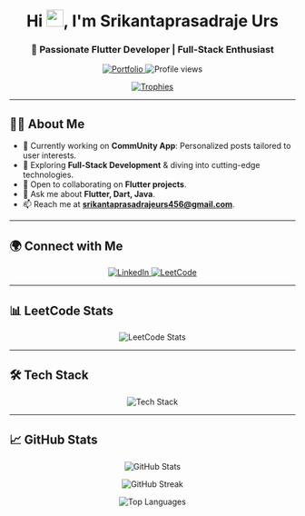 <h1 align="center">Hi <img src="https://raw.githubusercontent.com/rahulbanerjee26/githubProfileReadmeGenerator/main/gifs/wave.gif" width="30px">, I'm Srikantaprasadraje Urs</h1>

<h3 align="center">🚀 Passionate Flutter Developer | Full-Stack Enthusiast</h3>

<p align="center">
  <a href="https://srikantaprasadrajeurs.github.io/" target="_blank">
    <img src="https://img.shields.io/badge/Portfolio-%230A74DA?style=for-the-badge&logo=About.me&logoColor=white" alt="Portfolio" />
  </a>
  <img src="https://komarev.com/ghpvc/?username=srikantaprasadrajeurs&label=Profile%20views&color=0e75b6&style=flat" alt="Profile views" />
</p>

<p align="center">
  <a href="https://github.com/ryo-ma/github-profile-trophy">
    <img src="https://github-profile-trophy.vercel.app/?username=srikantaprasadrajeurs&theme=onedark&margin-w=15&margin-h=15" alt="Trophies" />
  </a>
</p>

---

## 🧑‍💻 About Me
- 🔭 Currently working on **CommUnity App**: Personalized posts tailored to user interests.
- 🌱 Exploring **Full-Stack Development** & diving into cutting-edge technologies.
- 👯 Open to collaborating on **Flutter projects**.
- 💬 Ask me about **Flutter, Dart, Java**.
- 📫 Reach me at **srikantaprasadrajeurs456@gmail.com**.

---

## 🌍 Connect with Me
<p align="center">
  <a href="https://linkedin.com/in/srikantaprasadrajeurs" target="_blank">
    <img src="https://img.shields.io/badge/LinkedIn-0077B5?style=for-the-badge&logo=linkedin&logoColor=white" alt="LinkedIn" />
  </a>
  <a href="https://leetcode.com/u/Srikanta_urs/" target="_blank">
    <img src="https://img.shields.io/badge/LeetCode-FFA116?style=for-the-badge&logo=LeetCode&logoColor=white" alt="LeetCode" />
  </a>
</p>

---

## 📊 LeetCode Stats
<p align="center">
  <img src="https://leetcard.jacoblin.cool/Srikanta_urs?theme=dark&font=Aldrich&ext=heatmap" alt="LeetCode Stats" />
</p>

---

## 🛠️ Tech Stack
<p align="center">
  <img src="https://skillicons.dev/icons?i=flutter,dart,java,firebase,nodejs,react,mysql,git" alt="Tech Stack" />
</p>

---

## 📈 GitHub Stats
<p align="center">
  <img src="https://github-readme-stats.vercel.app/api?username=srikantaprasadrajeurs&show_icons=true&locale=en&theme=tokyonight" alt="GitHub Stats" />
</p>
<p align="center">
  <img src="https://github-readme-streak-stats.herokuapp.com/?user=srikantaprasadrajeurs&theme=tokyonight" alt="GitHub Streak" />
</p>
<p align="center">
  <img src="https://github-readme-stats.vercel.app/api/top-langs?username=srikantaprasadrajeurs&show_icons=true&locale=en&layout=compact&theme=tokyonight" alt="Top Languages" />
</p>
